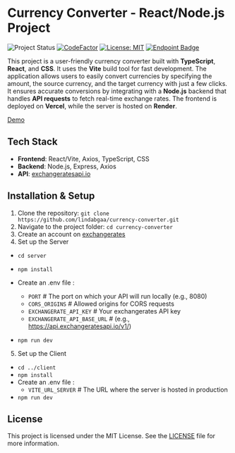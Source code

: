 # Currency Converter - React/Node.js Project

![Project Status](https://img.shields.io/badge/Project%20Status-In%20Progress-orange?style=flat-square)
[![CodeFactor](https://www.codefactor.io/repository/github/lindabgaa/currency-converter/badge?style=flat-square)](https://www.codefactor.io/repository/github/lindabgaa/currency-converter)
[![License: MIT](https://img.shields.io/badge/License-MIT-blue?style=flat-square)](LICENSE)
[![Endpoint Badge](https://img.shields.io/endpoint?url=https%3A%2F%2Fcurrency-converter-server-2bge.onrender.com%2Fapi%2Fstatus&style=flat-square)](https://stats.uptimerobot.com/Upe7finkYZ/797948379)

This project is a user-friendly currency converter built with **TypeScript**, **React**, and **CSS**. It uses the **Vite** build tool for fast development. The application allows users to easily convert currencies by specifying the amount, the source currency, and the target currency with just a few clicks. It ensures accurate conversions by integrating with a **Node.js** backend that handles **API requests** to fetch real-time exchange rates.
The frontend is deployed on **Vercel**, while the server is hosted on **Render**.

[Demo](https://currency-converter-pi-six.vercel.app/)

## Tech Stack

- **Frontend**: React/Vite, Axios, TypeScript, CSS
- **Backend**: Node.js, Express, Axios
- **API**: [exchangeratesapi.io](https://exchangeratesapi.io/)

## Installation & Setup

1. Clone the repository: `git clone https://github.com/lindabgaa/currency-converter.git`
2. Navigate to the project folder: `cd currency-converter`
3. Create an account on [exchangerates](https://exchangeratesapi.io/)
4. Set up the Server

- `cd server`
- `npm install`
- Create an .env file :

  - `PORT` # The port on which your API will run locally (e.g., 8080)
  - `CORS_ORIGINS` # Allowed origins for CORS requests
  - `EXCHANGERATE_API_KEY` # Your exchangerates API key
  - `EXCHANGERATE_API_BASE_URL` # (e.g., https://api.exchangeratesapi.io/v1/)

- `npm run dev`

5. Set up the Client

- `cd ../client`
- `npm install`
- Create an .env file :
  - `VITE_URL_SERVER` # The URL where the server is hosted in production
- `npm run dev`

## License

This project is licensed under the MIT License. See the [LICENSE](LICENSE) file for more information.
